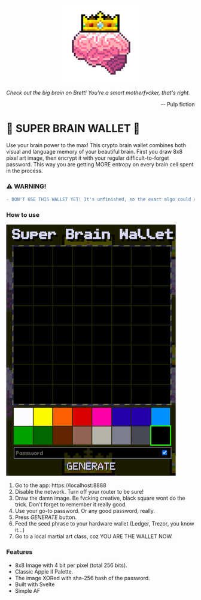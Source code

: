 <div align="center">
  <img width="208" heigth="208" src="https://github.com/C451/Super-Brain-Wallet/blob/main/assets/big_brain_mf.png" alt="super brain logo">
</div>

*Check out the big brain on Brett! You're a smart motherfvcker, that's right.*
<p style="text-align: right;">
-- Pulp fiction
</p>

# 👑 SUPER BRAIN WALLET 👑

Use your brain power to the max! This crypto brain wallet combines both visual and language memory of your beautiful brain. First you draw 8x8 pixel art image, then encrypt it with your regular difficult-to-forget password. This way you are getting MORE entropy on every brain cell spent in the process.


### :warning: WARNING!

```diff
- DON'T USE THIS WALLET YET! It's unfinished, so the exact algo could change.
```

### How to use

<img width="453" heigth="669" src="https://github.com/C451/Super-Brain-Wallet/blob/main/assets/sbw.gif" alt="super brain walkthrough">

1. Go to the app: https://localhost:8888
2. Disable the network. Turn off your router to be sure!
3. Draw the damn image. Be fvcking creative, black square wont do the trick. Don't forget to remember it really good.
4. Use your go-to password. Or any good password, really.
5. Press *GENERATE* button.
6. Feed the seed phrase to your hardware wallet (Ledger, Trezor, you know it...)
7. Go to a local martial art class, coz YOU ARE THE WALLET NOW.

### Features

* 8x8 Image with 4 bit per pixel (total 256 bits).
* Classic Apple II Palette.
* The image XORed with sha-256 hash of the password.
* Built with Svelte
* Simple AF
